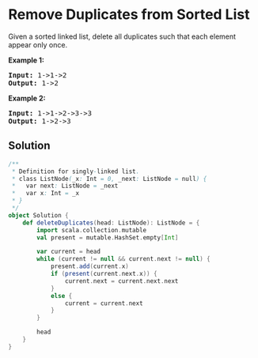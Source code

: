 # Remove Duplicates from Sorted List

Given a sorted linked list, delete all duplicates such that each element appear
only once.

**Example 1:**
<pre>
<strong>Input:</strong> 1->1->2
<strong>Output:</strong> 1->2
</pre>

**Example 2:**
<pre>
<strong>Input:</strong> 1->1->2->3->3
<strong>Output:</strong> 1->2->3
</pre>

## Solution

```scala
/**
 * Definition for singly-linked list.
 * class ListNode(_x: Int = 0, _next: ListNode = null) {
 *   var next: ListNode = _next
 *   var x: Int = _x
 * }
 */
object Solution {
    def deleteDuplicates(head: ListNode): ListNode = {
        import scala.collection.mutable
        val present = mutable.HashSet.empty[Int]

        var current = head
        while (current != null && current.next != null) {
            present.add(current.x)
            if (present(current.next.x)) {
                current.next = current.next.next
            }
            else {
                current = current.next
            }
        }

        head
    }
}
```
